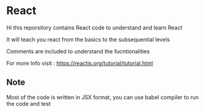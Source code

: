 # React

Hi this reporsitory contains React code to understand and learn React

It will teach you react from the basics to the subsequential levels

Comments are included to understand the fucntionalities


For more Info visit : https://reactjs.org/tutorial/tutorial.html


Note
----
Most of the code is written in JSX format, you can use babel compiler to run the code and test